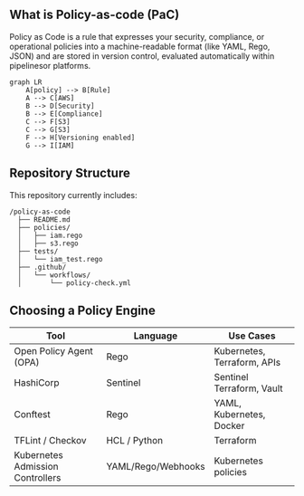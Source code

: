 ## What is Policy-as-code (PaC)
Policy as Code is a rule that expresses your security, compliance, or operational policies into a machine-readable format (like YAML, Rego, JSON) and are stored in version control, evaluated automatically within pipelinesor platforms.

```mermaid
graph LR
    A[policy] --> B[Rule]
    A --> C[AWS]
    B --> D[Security]
    B --> E[Compliance]
    C --> F[S3]
    C --> G[S3]
    F --> H[Versioning enabled]
    G --> I[IAM]
```

## Repository Structure
This repository currently includes:

```
/policy-as-code
  ├── README.md
  ├── policies/
  │   ├── iam.rego
  │   ├── s3.rego
  ├── tests/
  │   └── iam_test.rego
  ├── .github/
  │   └── workflows/
  │       └── policy-check.yml
```
## Choosing a Policy Engine

|Tool	| Language |	Use Cases |
|-----|----------|-----------|
|Open Policy Agent (OPA)|	Rego	|Kubernetes, Terraform, APIs|
|HashiCorp| Sentinel	|Sentinel	Terraform, Vault|
|Conftest|	Rego|	YAML, Kubernetes, Docker|
|TFLint / Checkov|	HCL / Python|	Terraform|
|Kubernetes Admission Controllers|	YAML/Rego/Webhooks|	Kubernetes policies|

